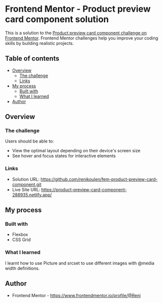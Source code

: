 # Frontend Mentor - Product preview card component solution

This is a solution to the [Product preview card component challenge on Frontend Mentor](https://www.frontendmentor.io/challenges/product-preview-card-component-GO7UmttRfa). Frontend Mentor challenges help you improve your coding skills by building realistic projects.

## Table of contents

- [Overview](#overview)
  - [The challenge](#the-challenge)
  - [Links](#links)
- [My process](#my-process)
  - [Built with](#built-with)
  - [What I learned](#what-i-learned)
- [Author](#author)

## Overview

### The challenge

Users should be able to:

- View the optimal layout depending on their device's screen size
- See hover and focus states for interactive elements

### Links

- Solution URL: https://github.com/renikoulen/fem-product-preview-card-component.git
- Live Site URL: https://product-preview-card-component-288935.netlify.app/

## My process

### Built with

- Flexbox
- CSS Grid

### What I learned

I learnt how to use Picture and srcset to use different images with @media width definitions.

## Author

- Frontend Mentor - https://www.frontendmentor.io/profile/@Reni
